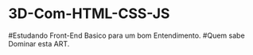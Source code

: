 # 3D-Com-HTML-CSS-JS
#Estudando Front-End Basico para um bom Entendimento.
#Quem sabe Dominar esta ART.
